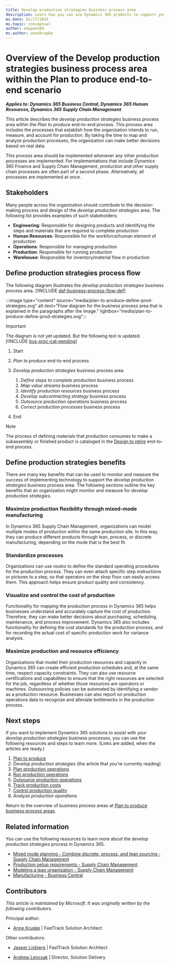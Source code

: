 ```yaml
---
title: Develop production strategies business process area
description: Learn how you can use Dynamics 365 products to support your organization's business processes for defining production strategies.
ms.date: 01/17/2025
ms.topic: conceptual
author: edupont04
ms.author: annekrupke
---
```


# Overview of the Develop production strategies business process area within the Plan to produce end-to-end scenario

***Applies to: Dynamics 365 Business Central, Dynamics 365 Human Resources, Dynamics 365 Supply Chain Management***

This article describes the *develop production strategies* business process area within the *Plan to produce* end-to-end process. This process area includes the processes that establish how the organization intends to run, measure, and account for production. By taking the time to map and analyze production processes, the organization can make better decisions based on real data.

This process area should be implemented whenever any other production processes are implemented. For implementations that include Dynamics 365 Finance and Supply Chain Management, production and other supply chain processes are often part of a second phase. Alternatively, all processes are implemented at once.

## Stakeholders

Many people across the organization should contribute to the decision-making process and design of the *develop production strategies* area. The following list provides examples of such stakeholders:

- **Engineering**: Responsible for designing products and identifying the steps and materials that are required to complete production
- **Human Resources**: Responsible for the workforce/human element of production
- **Operations**: Responsible for managing production
- **Production**: Responsible for running production
- **Warehouse**: Responsible for inventory/material flow in production

## Define production strategies process flow

The following diagram illustrates the *develop production strategies* business process area. [!INCLUDE [daf-business-process-flow-def](~/../shared-content/shared/guidance-includes/daf-business-process-flow-def.md)]

:::image type="content" source="media/plan-to-produce-define-prod-strategies.svg" alt-text="Flow diagram for the business process area that is explained in the paragraphs after the image." lightbox="media/plan-to-produce-define-prod-strategies.svg":::

> [!IMPORTANT]
> The diagram is not yet updated. But the following text is updated. [!INCLUDE [bus-proc-cat-pending](../includes/bus-proc-cat-pending.md)]

1. Start

1. *Plan to produce* end-to-end process

1. *Develop production strategies* business process area

    1. *Define steps to complete production* business process
    1. *Map value streams* business process
    1. *Identify production resources* business process
    1. *Develop subcontracting strategy* business process
    1. *Outsource production operations* business process
    1. *Correct production processes* business process
1. End

> [!NOTE]
> The process of defining materials that production consumes to make a subassembly or finished product is cataloged in the [Design to retire](design-to-retire-overview.md) end-to-end process.

## Define production strategies benefits

There are many key benefits that can be used to monitor and measure the success of implementing technology to support the *develop production strategies* business process area. The following sections outline the key benefits that an organization might monitor and measure for *develop production strategies*.  

### Maximize production flexibility through mixed-mode manufacturing

In Dynamics 365 Supply Chain Management, organizations can model multiple modes of production within the same production site. In this way, they can produce different products through lean, process, or discrete manufacturing, depending on the mode that is the best fit.

### Standardize processes

Organizations can use *routes* to define the standard operating procedures for the production process. They can even attach specific step instructions or pictures to a step, so that operators on the shop floor can easily access them. This approach helps ensure product quality and consistency.

### Visualize and control the cost of production

Functionality for mapping the production process in Dynamics 365 helps businesses understand and accurately capture the cost of production. Therefore, they can make better decisions about purchasing, scheduling, maintenance, and process improvement. Dynamics 365 also includes functionality for defining the cost standards for the production process, and for recording the actual cost of specific production work for variance analysis.

### Maximize production and resource efficiency

Organizations that model their production resources and capacity in Dynamics 365 can create efficient production schedules and, at the same time, respect capacity constraints. They can also use resource certifications and capabilities to ensure that the right resources are selected for the job, regardless of whether those resources are operators or machines. Outsourcing policies can be automated by identifying a vendor as a production resource. Businesses can also report on production operations data to recognize and alleviate bottlenecks in the production process.

## Next steps

If you want to implement Dynamics 365 solutions to assist with your *develop production strategies* business processes, you can use the following resources and steps to learn more. (Links are added, when the articles are ready.)

1. [Plan to produce](plan-to-produce-overview.md)
2. *Develop production strategies* (the article that you're currently reading)
3. [Plan production operations](plan-to-produce-plan-production-operations-overview.md)
4. [Run production operations](plan-to-produce-execute-production-operations-overview.md)
5. [Outsource production operations](plan-to-produce-outsource-production-operations-overview.md)
6. [Track production costs](plan-to-produce-track-production-costs-overview.md)  
7. [Control production quality](plan-to-produce-control-production-quality-overview.md)  
8. *Analyze production operations*

Return to the overview of business process areas at [Plan to produce business process areas](plan-to-produce-areas.md).

## Related information

You can use the following resources to learn more about the *develop production strategies* process in Dynamics 365.

- [Mixed mode planning - Combine discrete, process, and lean sourcing - Supply Chain Management](/dynamics365/supply-chain/production-control/mixed-mode-plan)
- [Production setup requirements - Supply Chain Management](/dynamics365/supply-chain/production-control/production-set-up-requirements)
- [Modeling a lean organization - Supply Chain Management](/dynamics365/supply-chain/production-control/lean-manufacturing-modeling-lean-organization)
- [Manufacturing - Business Central](/dynamics365/business-central/production-manage-manufacturing)

<!-- ## Tags

*Industries:* Manufacturing (20-39), Wholesale Trade (50-51), Retail Trade (52-59)

*Stakeholders:* Engineering, Human Resources, Operations, Production, Warehouse

*Products:* Dynamics 365 Business Central, Dynamics 365 Human Resources, Dynamics 365 Supply Chain Management -->

## Contributors

*This article is maintained by Microsoft. It was originally written by the following contributors.*

Principal author:

- [Anne Krupke](https://www.linkedin.com/in/annekrupke/) | FastTrack Solution Architect

Other contributors:

- [Jesper Livbjerg](https://www.linkedin.com/in/jesper-livbjerg/) | FastTrack Solution Architect

- [Andrew Lencsak](https://www.linkedin.com/in/dynamicsunplugged/) | Director, Solution Delivery
